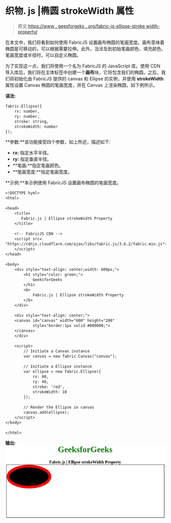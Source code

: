 # 织物. js |椭圆 strokeWidth 属性

> 原文:[https://www . geesforgeks . org/fabric-js-ellipse-stroke width-property/](https://www.geeksforgeeks.org/fabric-js-ellipse-strokewidth-property/)

在本文中，我们将看到如何使用 FabricJS 设置画布椭圆的笔画宽度。画布意味着椭圆是可移动的，可以根据需要拉伸。此外，当涉及到初始笔画颜色、填充颜色、笔画宽度或半径时，可以自定义椭圆。

为了实现这一点，我们将使用一个名为 FabricJS 的 JavaScript 库。使用 CDN 导入库后，我们将在主体标签中创建一个**画布**块，它将包含我们的椭圆。之后，我们将初始化由 FabricJS 提供的 canvas 和 Ellipse 的实例，并使用 **strokeWidth** 属性设置 Canvas 椭圆的笔画宽度，并在 Canvas 上渲染椭圆，如下例所示。

**语法:**

```
fabric.Ellipse({
    rx: number,
    ry: number,
    stroke: string,
    strokeWidth: number
}); 
```

**参数:**该功能接受四个参数，如上所述，描述如下:

*   **rx:** 指定水平半径。
*   **ry:** 指定垂直半径。
*   **笔画:**指定笔画颜色。
*   **笔画宽度:**指定笔画宽度。

**示例:**本示例使用 FabricJS 设置画布椭圆的笔画宽度。

```
<!DOCTYPE hyml>
<html>

<head>
    <title> 
       Fabric.js | Ellipse strokeWidth Property
    </title>

    <!-- FabricJS CDN -->
    <script src=
"https://cdnjs.cloudflare.com/ajax/libs/fabric.js/3.6.2/fabric.min.js">
    </script>
</head>

<body>
    <div style="text-align: center;width: 600px;">
        <h1 style="color: green;">
            GeeksforGeeks
        </h1>
        <b>
            Fabric.js | Ellipse strokeWidth Property
        </b>
    </div>

    <div style="text-align: center;">
    <canvas id="canvas" width="600" height="200"
            style="border:1px solid #000000;">
    </canvas>
    </div>

    <script>
        // Initiate a Canvas instance
        var canvas = new fabric.Canvas("canvas");

        // Initiate a Ellipse instance
        var ellipse = new fabric.Ellipse({
            rx: 80,
            ry: 40,
            stroke: 'red',
            strokeWidth: 10
        });

        // Render the Ellipse in canvas
        canvas.add(ellipse);
    </script>
</body>

</html>                   
```

**输出:**
![](img/f32b799fe8e0a03f0334a3becf873dd2.png)